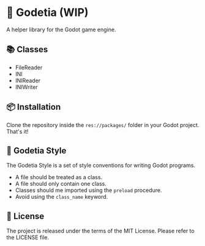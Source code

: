 # 🐐 Godetia (WIP)

A helper library for the Godot game engine.

## 📚 Classes

* FileReader
* INI
* INIReader
* INIWriter

## 📦 Installation

Clone the repository inside the `res://packages/` folder in your Godot project.
That's it!

## 🎨 Godetia Style

The Godetia Style is a set of style conventions for writing Godot programs.

* A file should be treated as a class.
* A file should only contain one class.
* Classes should me imported using the `preload` procedure.
* Avoid using the `class_name` keyword.

## 📌 License

The project is released under the terms of the MIT License.
Please refer to the LICENSE file.
